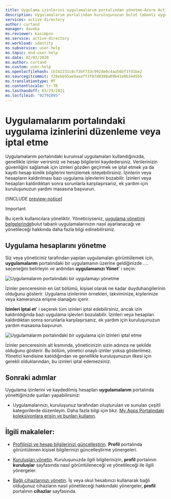 ```yaml
---
title: Uygulama izinlerini uygulamalarım portalından yönetme-Azure Active Directory | Microsoft Docs
description: Uygulamalarım portalından kuruluşunuzun bulut tabanlı uygulamalar için uygulama izinlerini yönetmeyi öğrenin.
services: active-directory
author: curtand
manager: daveba
ms.reviewer: kasimpso
ms.service: active-directory
ms.workload: identity
ms.subservice: user-help
ms.topic: end-user-help
ms.date: 02/03/2020
ms.author: curtand
ms.custom: user-help
ms.openlocfilehash: cb162231c8cf2bf733c992de0c4aa56bf1fd1be2
ms.sourcegitcommit: f28ebb95ae9aaaff3f87d8388a09b41e0b3445b5
ms.translationtype: MT
ms.contentlocale: tr-TR
ms.lasthandoff: 03/29/2021
ms.locfileid: "92791095"
---
```

# <a name="edit-or-revoke-application-permissions-in-the-my-apps-portal"></a>Uygulamalarım portalındaki uygulama izinlerini düzenleme veya iptal etme

Uygulamalarım portalındaki kurumsal uygulamaları kullandığınızda,  genellikle izinler verirsiniz ve hesap bilgilerini kaydedersiniz. Verilerinizin güvenliğini sağlamak için izinleri gözden geçirmek ve iptal etmek ya da kayıtlı hesap kimlik bilgilerini temizlemek isteyebilirsiniz. İzinlerin veya hesapların kaldırılması bazı uygulama işlevlerini bozabilir. İzinleri veya hesapları kaldırdıktan sonra sorunlarla karşılaşırsanız, ek yardım için kuruluşunuzun yardım masasına başvurun.

[!INCLUDE [preview-notice](../../../includes/active-directory-end-user-my-apps-and-workspaces.md)]

>[!Important]
>Bu içerik kullanıcılara yöneliktir. Yöneticiyseniz, [uygulama yönetimi belgelerinde](../manage-apps/access-panel-collections.md)bulut tabanlı uygulamalarınızın nasıl ayarlanacağı ve yönetileceği hakkında daha fazla bilgi edinebilirsiniz.

## <a name="manage-app-accounts"></a>Uygulama hesaplarını yönetme

Siz veya yöneticiniz tarafından yapılan uygulamaları görüntülemek için, **uygulamalarım** portalındaki bir uygulamanın üzerine geldiğinizde **.** .. seçeneğini belirleyin ve ardından **uygulamanızı Yönet**' i seçin:

![Uygulamalarım portalındaki bir uygulamayı yönetme](media/my-applications-portal-permissions-saved-accounts/my-apps-home-woodgrove.png)

İzinler penceresinin en üst bölümü, kişisel olarak ne kadar duyduhangilerinin olduğunu gösterir. Uygulama izinlerinin örnekleri, takviminize, kişilerinize veya kameranıza erişme olanağını içerir.

**Izinleri Iptal et**' i seçerek tüm izinleri iptal edebilirsiniz, ancak izin kaldırıldığında bazı uygulama işlevleri bozulabilir. İzinleri veya hesapları kaldırdıktan sonra sorunlarla karşılaşırsanız, ek yardım için kuruluşunuzun yardım masasına başvurun.

![Uygulamalarım portalındaki bir uygulama için izinleri iptal etme](media/my-applications-portal-permissions-saved-accounts/revoke-permissions.png)

İzinler penceresinin alt kısmında, yöneticinizin sizin adınıza ne şekilde olduğunu gösterir. Bu bölüm, yönetici onaylı izinler yoksa gösterilmez. Yönetici kendisine katıldığından ve genellikle kuruluşunuzun ilkesi için gerekli olduklarından, bu izinleri iptal edemezsiniz.

## <a name="next-steps"></a>Sonraki adımlar

Uygulama izinlerini ve kaydedilmiş hesapları **uygulamalarım** portalında yönettiğinizde şunları yapabilirsiniz:

- Uygulamalarınızı, kuruluşunuz tarafından oluşturulan ve sunulan çeşitli kategorilerde düzenleyin. Daha fazla bilgi için bkz. [My Apps Portalındaki koleksiyonlara erişin ve bunları kullanın](my-applications-portal-workspaces.md).

## <a name="related-articles"></a>İlgili makaleler:

- [Profilinizi ve hesap bilgilerinizi güncelleştirin](my-account-portal-overview.md). **Profil** portalında görüntülenen kişisel bilgilerinizi güncelleştirme yönergeleri.

- [Kuruluşları yönetin](my-account-portal-organizations-page.md). Kuruluşunuzda ilgili bilgilerinizin, **profil** portalının **kuruluşlar** sayfasında nasıl görüntüleneceği ve yönetileceği ile ilgili yönergeler.

- [Bağlı cihazlarınızı yönetin](my-account-portal-devices-page.md). İş veya okul hesabınızı kullanarak bağlı olduğunuz cihazların nasıl yönetileceği hakkındaki yönergeler, **profil** portalının **cihazlar** sayfasında.